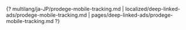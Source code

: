 {? multilang/ja-JP/prodege-mobile-tracking.md | localized/deep-linked-ads/prodege-mobile-tracking.md | pages/deep-linked-ads/prodege-mobile-tracking.md ?}
